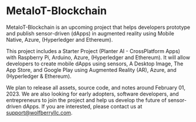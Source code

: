 # MetaIoT-Blockchain

MetaIoT-Blockchain is an upcoming project that helps developers prototype and publish sensor-driven (dApps) in augmented reality using Mobile Native, Azure, (Hyperledger and Ethereum).

This project includes a Starter Project (Planter AI - CrossPlatform Apps) with Raspberry Pi, Arduino, Azure, (Hyperledger and Ethereum). It will allow developers to create mobile dApps using sensors, A Desktop Image, The App Store, and Google Play using Augmented Reality (AR), Azure, and (Hyperledger & Ethereum).

We plan to release all assets, source code, and notes around February 01, 2023. We are also looking for early adopters, software developers, and entrepreneurs to join the project and help us develop the future of sensor-driven dApps. If you are interested, please contact us at support@wolfberryllc.com.
